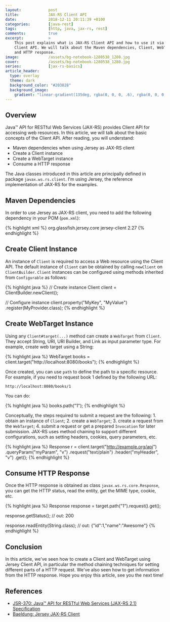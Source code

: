 ```yaml
---
layout:            post
title:             JAX-RS Client API
date:              2018-12-11 20:11:39 +0100
categories:        [java-rest]
tags:              [http, java, jax-rs, rest]
comments:          true
excerpt:           >
    This post explains what is JAX-RS Client API and how to use it via Jersey
    Client API. We will talk about the Maven dependencies, Client, WebTarget,
    and HTTP response.
image:             /assets/bg-notebook-1280538_1280.jpg
cover:             /assets/bg-notebook-1280538_1280.jpg
series:            [jax-rs-basics]
article_header:
  type: overlay
  theme: dark
  background_color: "#203028"
  background_image:
    gradient: "linear-gradient(135deg, rgba(0, 0, 0, .6), rgba(0, 0, 0, .4))"
---
```


## Overview

Java™ API for RESTful Web Services (JAX-RS) provides Client API for accessing
web resources. In this article, we will talk about the basic concepts of the
Client API. After reading, you will understand:

- Maven dependencies when using Jersey as JAX-RS client
- Create a Client instance
- Create a WebTarget instance
- Consume a HTTP response

The Java classes introduced in this article are principally defined
in package `javax.ws.rs.client`. I'm using Jersey, the reference implementation
of JAX-RS for the examples.

## Maven Dependencies

In order to use Jersey as JAX-RS client, you need to add the following
dependency in your POM (`pom.xml`):

{% highlight xml %}
<dependency>
  <groupId>org.glassfish.jersey.core</groupId>
  <artifactId>jersey-client</artifactId>
  <version>2.27</version>
</dependency>
{% endhighlight %}

## Create Client Instance

An instance of `Client` is required to access a Web resource using the Client
API. The default instance of `Client` can be obtained by calling `newClient` on
`ClientBuilder`. `Client` instances can be configured using methods inherited
from `Configurable` as follows:

{% highlight java %}
// Create instance
Client client = ClientBuilder.newClient();

// Configure instance
client.property("MyKey", "MyValue")
      .register(MyProvider.class);
{% endhighlight %}

## Create WebTarget Instance

Using any `Client#target(...)` method can create a `WebTarget` from `Client`.
They accept String, URI, URI Builder, and Link as input parameter type. For
example, create web target using a String:

{% highlight java %}
WebTarget books = client.target("http://localhost:8080/books");
{% endhighlight %}

Once created, you can use `path` to define the path to a specific resource. For
example, if you need to request book 1 defined by the following URL:

    http://localhost:8080/books/1

You can do:

{% highlight java %}
books.path("1");
{% endhighlight %}

Conceptually, the steps required to submit a request are the following: 1.
obtain an instance of `Client`; 2. create a `WebTarget`; 3. create a request
from the `WebTarget`; 4. submit a request or get a prepared `Invocation` for
later submission. JAX-RS uses method chaining to support different
configurations, such as setting headers, cookies, query parameters, etc.

{% highlight java %}
Response r = client.target("http://example.org/api")
  .queryParam("myParam", "v")
  .request("text/plain")
  .header("myHeader", "v")
  .get();
{% endhighlight %}

## Consume HTTP Response

Once the HTTP response is obtained as class `javax.ws.rs.core.Response`, you can
get the HTTP status, read the entity, get the MIME type, cookie, etc.

{% highlight java %}
Response response = target.path("1").request().get();

response.getStatus();
// out: 200

response.readEntity(String.class);
// out: {"id":1,"name":"Awesome"}
{% endhighlight %}

## Conclusion

In this article, we've seen how to create a Client and WebTarget using Jersey
Client API, in particular the method chaining techniques for setting different
parts of a HTTP request. We've also seen how to get information from the HTTP
response. Hope you enjoy this article, see you the next time!

## References

- [JSR-370: Java™ API for RESTful Web Services (JAX-RS 2.1) Specification][3]
- [Baeldung: Jersey JAX-RS Client][2]

[2]: https://www.baeldung.com/jersey-jax-rs-client
[3]: https://jcp.org/en/jsr/detail?id=370

